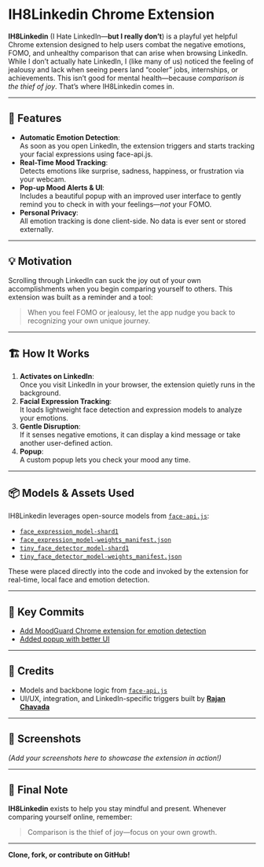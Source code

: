 # IH8Linkedin Chrome Extension

**IH8Linkedin** (I Hate LinkedIn—**but I really don’t**) is a playful yet helpful Chrome extension designed to help users combat the negative emotions, FOMO, and unhealthy comparison that can arise when browsing LinkedIn. While I don’t actually hate LinkedIn, I (like many of us) noticed the feeling of jealousy and lack when seeing peers land “cooler” jobs, internships, or achievements. This isn’t good for mental health—because *comparison is the thief of joy*. That’s where IH8Linkedin comes in.

---

## 🚀 Features

- **Automatic Emotion Detection**:  
  As soon as you open LinkedIn, the extension triggers and starts tracking your facial expressions using face-api.js.
- **Real-Time Mood Tracking**:  
  Detects emotions like surprise, sadness, happiness, or frustration via your webcam.
- **Pop-up Mood Alerts & UI**:  
  Includes a beautiful popup with an improved user interface to gently remind you to check in with your feelings—*not* your FOMO.
- **Personal Privacy**:  
  All emotion tracking is done client-side. No data is ever sent or stored externally.

---

## 💡 Motivation

Scrolling through LinkedIn can suck the joy out of your own accomplishments when you begin comparing yourself to others. This extension was built as a reminder and a tool:  
> When you feel FOMO or jealousy, let the app nudge you back to recognizing your own unique journey.

---

## 🏗️ How It Works

1. **Activates on LinkedIn**:  
   Once you visit LinkedIn in your browser, the extension quietly runs in the background.
2. **Facial Expression Tracking**:  
   It loads lightweight face detection and expression models to analyze your emotions.
3. **Gentle Disruption**:  
   If it senses negative emotions, it can display a kind message or take another user-defined action.
4. **Popup**:  
   A custom popup lets you check your mood any time.

---

## 📦 Models & Assets Used

IH8Linkedin leverages open-source models from [`face-api.js`](https://github.com/justadudewhohacks/face-api.js):

- [`face_expression_model-shard1`](https://github.com/RajanChavada/IH8Linkedin/blob/main/face-emote-ext/models/face_expression_model-shard1)
- [`face_expression_model-weights_manifest.json`](https://github.com/RajanChavada/IH8Linkedin/blob/main/face-emote-ext/models/face_expression_model-weights_manifest.json)
- [`tiny_face_detector_model-shard1`](https://github.com/RajanChavada/IH8Linkedin/blob/main/face-emote-ext/models/tiny_face_detector_model-shard1)
- [`tiny_face_detector_model-weights_manifest.json`](https://github.com/RajanChavada/IH8Linkedin/blob/main/face-emote-ext/models/tiny_face_detector_model-weights_manifest.json)

These were placed directly into the code and invoked by the extension for real-time, local face and emotion detection.

---

## 📝 Key Commits

- [Add MoodGuard Chrome extension for emotion detection](https://github.com/RajanChavada/IH8Linkedin/commit/a5bb2adaececc50df687c700acc11060e7d5cbce)
- [Added popup with better UI](https://github.com/RajanChavada/IH8Linkedin/commit/fe10f7f5927f249769ad68005d6e6338083c8544)

---

## 🙏 Credits

- Models and backbone logic from [`face-api.js`](https://github.com/justadudewhohacks/face-api.js)
- UI/UX, integration, and LinkedIn-specific triggers built by **[Rajan Chavada](https://github.com/RajanChavada/IH8Linkedin)**

---

## 📸 Screenshots

*(Add your screenshots here to showcase the extension in action!)*

---

## 🌈 Final Note

**IH8Linkedin** exists to help you stay mindful and present. Whenever comparing yourself online, remember:
> Comparison is the thief of joy—focus on your own growth.

---

**Clone, fork, or contribute on GitHub!**
